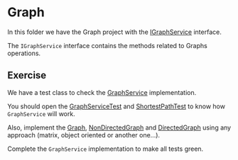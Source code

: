 # Graph

In this folder we have the Graph project with the [IGraphService](src/main/java/br/com/gomide/data_structures/graph/service/IGraphService.java) interface.

The `IGraphService` interface contains the methods related to Graphs operations. 

## Exercise

We have a test class to check the [GraphService](src/main/java/br/com/gomide/data_structures/graph/service/GraphService.java) implementation.

You should open the [GraphServiceTest](src/test/java/br/com/gomide/data_structures/graph/service/GraphServiceTest.java) and [ShortestPathTest](src/test/java/br/com/gomide/data_structures/graph/service/ShortestPathTest.java) to know how `GraphService` will work.

Also, implement the [Graph](src/main/java/br/com/gomide/data_structures/graph/model/Graph.java), [NonDirectedGraph](src/main/java/br/com/gomide/data_structures/graph/model/NonDirectedGraph.java) and [DirectedGraph](src/main/java/br/com/gomide/data_structures/graph/model/DirectedGraph.java) using any approach (matrix, object oriented or another one...).

Complete the `GraphService` implementation to make all tests green.